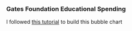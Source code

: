 ###  Gates Foundation Educational Spending

I followed [this tutorial](http://vallandingham.me//bubble_charts_with_d3v4.html) to build this bubble chart



